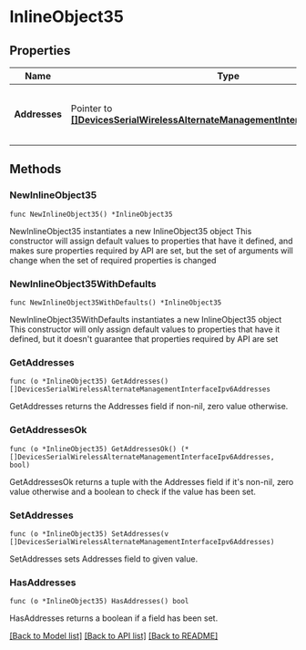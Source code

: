 # InlineObject35

## Properties

Name | Type | Description | Notes
------------ | ------------- | ------------- | -------------
**Addresses** | Pointer to [**[]DevicesSerialWirelessAlternateManagementInterfaceIpv6Addresses**](DevicesSerialWirelessAlternateManagementInterfaceIpv6Addresses.md) | configured alternate management interface addresses | [optional] 

## Methods

### NewInlineObject35

`func NewInlineObject35() *InlineObject35`

NewInlineObject35 instantiates a new InlineObject35 object
This constructor will assign default values to properties that have it defined,
and makes sure properties required by API are set, but the set of arguments
will change when the set of required properties is changed

### NewInlineObject35WithDefaults

`func NewInlineObject35WithDefaults() *InlineObject35`

NewInlineObject35WithDefaults instantiates a new InlineObject35 object
This constructor will only assign default values to properties that have it defined,
but it doesn't guarantee that properties required by API are set

### GetAddresses

`func (o *InlineObject35) GetAddresses() []DevicesSerialWirelessAlternateManagementInterfaceIpv6Addresses`

GetAddresses returns the Addresses field if non-nil, zero value otherwise.

### GetAddressesOk

`func (o *InlineObject35) GetAddressesOk() (*[]DevicesSerialWirelessAlternateManagementInterfaceIpv6Addresses, bool)`

GetAddressesOk returns a tuple with the Addresses field if it's non-nil, zero value otherwise
and a boolean to check if the value has been set.

### SetAddresses

`func (o *InlineObject35) SetAddresses(v []DevicesSerialWirelessAlternateManagementInterfaceIpv6Addresses)`

SetAddresses sets Addresses field to given value.

### HasAddresses

`func (o *InlineObject35) HasAddresses() bool`

HasAddresses returns a boolean if a field has been set.


[[Back to Model list]](../README.md#documentation-for-models) [[Back to API list]](../README.md#documentation-for-api-endpoints) [[Back to README]](../README.md)


